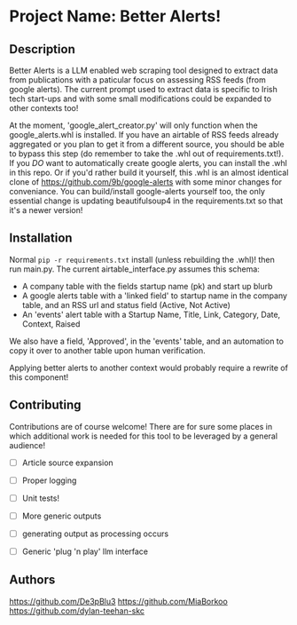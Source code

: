 # Project Name: Better Alerts!

## Description
Better Alerts is a LLM enabled web scraping tool designed to extract data from publications with a paticular focus on assessing RSS feeds (from google alerts). The current prompt used to extract data is specific to Irish tech start-ups and with some small modifications could be expanded to other contexts too!

At the moment, 'google_alert_creator.py' will only function when the google_alerts.whl is installed. If you have an airtable of RSS feeds already aggregated or you plan to get it from a different source, you should be able to bypass this step (do remember to take the .whl out of requirements.txt!). If you *DO* want to automatically create google alerts, you can install the .whl in this repo. Or if you'd rather build it yourself, this .whl is an almost identical clone of https://github.com/9b/google-alerts with some minor changes for conveniance. You can build/install google-alerts yourself too, the only essential change is updating beautifulsoup4 in the requirements.txt so that it's a newer version! 


## Installation
Normal `pip -r requirements.txt` install (unless rebuilding the .whl)! then run main.py. The current airtable_interface.py assumes this schema:

- A company table with the fields startup name (pk) and start up blurb
- A google alerts table with a 'linked field' to startup name in the company table, and an RSS url and status field (Active, Not Active)
- An 'events' alert table with a Startup Name, Title, Link, Category, Date, Context, Raised

We also have a field, 'Approved', in the 'events' table, and an automation to copy it over to another table upon human verification.

Applying better alerts to another context would probably require a rewrite of this component!


## Contributing
Contributions are of course welcome! There are for sure some places in which additional work is needed for this tool to be leveraged by a general audience!

- [ ] Article source expansion
- [ ] Proper logging 
- [ ] Unit tests! 
- [ ] More generic outputs
- [ ] generating output as processing occurs
- [ ] Generic 'plug 'n play' llm interface


## Authors
https://github.com/De3pBlu3
https://github.com/MiaBorkoo
https://github.com/dylan-teehan-skc
